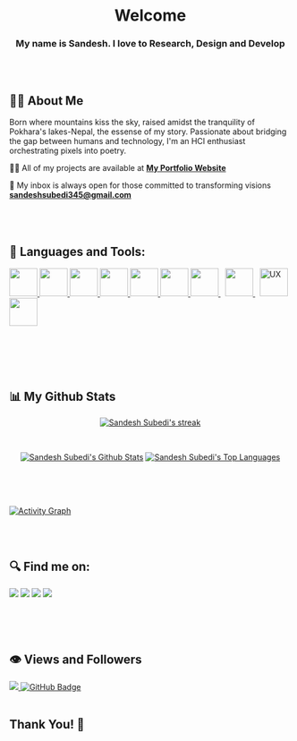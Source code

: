 
<h1 align="center">Welcome</h1>
<h3 align="center">My name is Sandesh. I love to Research, Design and Develop</h3>
<br>
<br>

## 🙋‍♂️ About Me

Born where mountains kiss the sky,
raised amidst the tranquility of Pokhara's lakes-Nepal, the essense of my story. Passionate about bridging the gap between humans and technology, I'm an HCI enthusiast orchestrating pixels into poetry.

👨‍💻 All of my projects are available at **[My Portfolio Website](https://sandeshsubedi7.com.np/)**

📩 My inbox is always open for those committed to transforming visions **sandeshsubedi345@gmail.com** 
<br>
<br>
<br>
<br>

## 🚀 Languages and Tools:

<p align="left"> 
    <a href="https://www.html.com" target="_blank"> <img src="https://img.icons8.com/color/344/html-5--v1.png" width="50" height="50"/> </a>
    <a href="https://www.w3.org/Style/CSS/Overview.en.html" target="_blank"> <img src="https://img.icons8.com/color/344/css3.png" width="50" height="50"/> </a>
    <a href="https://getbootstrap.com" target="_blank"> <img src="https://img.icons8.com/color/48/000000/bootstrap.png" width="50" height="50"/> </a> 
    <a href="https://jquery.com" target="_blank"> <img src="https://img.icons8.com/ios-filled/344/jquery.png" width="50" height="50"/> </a> 
    <a href="https://dart.dev/" target="_blank"> <img src="https://img.icons8.com/color/344/dart.png" width="50" height="50"/> </a> 
    <a href="https://www.flutter.dev" target="_blank"> <img src="https://img.icons8.com/color/344/flutter.png" width="50" height="50"/> </a> 
    <a style="padding-right:8px;" href="https://www.figma.com/" target="_blank"> <img src="https://img.icons8.com/external-tal-revivo-color-tal-revivo/344/external-figma-a-better-way-to-design-and-gather-feedback-all-in-one-place-logo-color-tal-revivo.png" width="50" height="50"/> </a> 
    <a style="padding-right:8px;" href="https://www.mysql.com/" target="_blank"> <img src="https://img.icons8.com/fluent/50/000000/mysql-logo.png" width="50" height="50"/> </a>
    <a href="https://www.coursera.org/professional-certificates/google-ux-design?utm_source=gg&utm_medium=sem&utm_campaign=15-GoogleUXDesign-ROW&utm_content=B2C&campaignid=12566638067&adgroupid=119528846877&device=c&keyword=designer%20ux%20ui&matchtype=b&network=g&devicemodel=&adpostion=&creativeid=507197228307&hide_mobile_promo&gclid=Cj0KCQjwguGYBhDRARIsAHgRm4-PcFOBmPx3sRffXhe9-zUkRPomeOLN2qTnSyMeJ-FncJq57kHkX70aArcMEALw_wcB" target="_blank"> <img src="https://img.icons8.com/external-filled-outline-wichaiwi/344/external-ux-uxui-design-filled-outline-wichaiwi.png" alt="UX" width="50" height="50"/> </a> 
    <a href="https://firebase.google.com/" target="_blank"> <img src="https://img.icons8.com/color/48/000000/firebase.png" width="50" height="50"/> </a> 
</p>
<br>
<br>
<br>
<br>

## 📊 My Github Stats

<p align="center">
    <a href="https://github.com/SandeshKey/github-readme-streak-stats">
        <img title="🔥 Get streak stats for your profile at git.io/streak-stats" alt="Sandesh Subedi's streak" src="https://github-readme-streak-stats.herokuapp.com/?user=SandeshKey&theme=black-ice&hide_border=true&stroke=0000&background=060A0CD0"/>
    </a>
</p>

<br/>
<p align="center">
    <a href="https://github.com/SandeshKey/github-readme-stats"><img alt="Sandesh Subedi's Github Stats" src="https://github-readme-stats.vercel.app/api?username=SandeshKey&show_icons=true&count_private=true&theme=react&hide_border=true&bg_color=0D1117" /></a>
  <a href="https://github.com/SandeshKey/github-readme-stats"><img alt="Sandesh Subedi's Top Languages" src="https://github-readme-stats.vercel.app/api/top-langs/?username=SandeshKey&langs_count=8&count_private=true&layout=compact&theme=react&hide_border=true&bg_color=0D1117" /></a>
</p>
  <br/>



<br/>
<br/>

<a href="https://github.com/SandeshKey/github-readme-activity-graph"><img alt="Activity Graph" src="https://activity-graph.herokuapp.com/graph?username=SandeshKey&bg_color=0D1117&color=5BCDEC&line=5BCDEC&point=FFFFFF&hide_border=true" /></a>

<br/>
<br/>

## 🔍 Find me on:
<p align="left">

<a href = "https://www.linkedin.com/in/sandesh-key/"><img src="https://img.icons8.com/fluent/48/000000/linkedin.png"/></a>
<a href = "https://twitter.com/sandesshhh"><img src="https://img.icons8.com/fluent/48/000000/twitter.png"/></a>
<a href = "https://www.instagram.com/sandesshhh/"><img src="https://img.icons8.com/fluent/48/000000/instagram-new.png"/></a>
<a href = "https://www.youtube.com/channel/UC2-nbgRC36Qb9vlgJHKSKlQ"><img src="https://img.icons8.com/color/48/000000/youtube-play.png"/></a>
</p>

<br>
<br>
<br>

## 👁 Views and Followers
<a href="https://github.com/Meghna-DAS/github-profile-views-counter">
    <img src="https://komarev.com/ghpvc/?username=SandeshKey">
</a>
<a href="https://github.com/SandeshKey?tab=followers"><img src="https://img.shields.io/github/followers/SandeshKey?label=Followers&style=social" alt="GitHub Badge"></a>

<br>
<br>

## Thank You! 🙏

